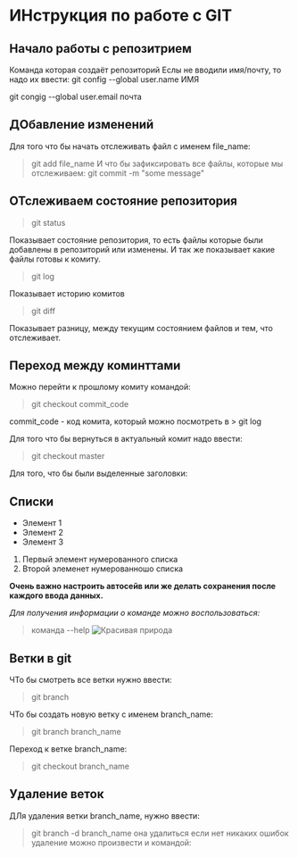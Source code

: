 # ИНструкция по работе с GIT

## Начало работы с репозитрием
Команда которая создаёт репозиторий 
Еслы не вводили имя/почту, то надо их ввести:
git config --global user.name  ИМЯ

git congig --global user.email почта

## ДОбавление изменений
Для того что бы начать отслеживать файл с именем file_name:
> git add file_name
И что бы зафиксировать все файлы, которые мы отслеживаем:
> git commit -m "some message"

## ОТслеживаем состояние репозитория
> git status

Показывает состояние репозитория, то есть файлы которые были добавлены в репозиторий или изменены. И так же показывает какие файлы готовы к комиту.

>git log

Показывает историю комитов

>git diff

Показывает разницу, между текущим состоянием файлов  и тем, что отслеживает.

## Переход между коминттами

Можно перейти к прошлому комиту командой:
> git checkout commit_code

commit_code - код комита, который можно посмотреть в  > git log

Для того что бы вернуться в актуальный комит надо ввести:
> git checkout master

Для того, что бы были выделенные заголовки:               
 ## Списки
* Элемент 1
* Элемент 2
* Элемент 3
1. Первый элемент нумерованного списка
2. Второй элеменет нумерованношо списка

**Очень важно настроить автосейв или же делать сохранения после каждого ввода данных.**

*Для получения информации о команде можно воспользоваться:*
> команда --help
![Красивая природа](nature.jpg)

## Ветки в git
ЧТо бы смотреть все ветки нужно ввести:
> git branch

ЧТо бы создать новую ветку с именем branch_name:
>git branch branch_name

Переход к ветке branch_name:
> git checkout branch_name

## Удаление веток
ДЛя удаления ветки branch_name, нужно ввести:
> git branch -d branch_name
она удалиться если нет никаких ошибок
удаление можно произвести и командой:
